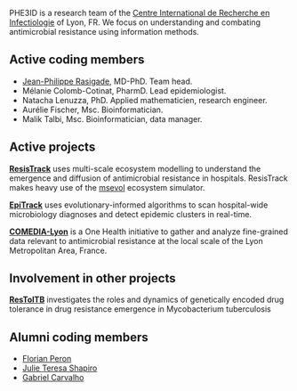 PHE3ID is a research team of the [Centre International de Recherche en Infectiologie](https://ciri.ens-lyon.fr/) of Lyon, FR. We focus on understanding and combating antimicrobial resistance using information methods.

## Active coding members

- [Jean-Philippe Rasigade](https://loop.frontiersin.org/people/358918/overview), MD-PhD. Team head.
- Mélanie Colomb-Cotinat, PharmD. Lead epidemiologist.
- Natacha Lenuzza, PhD. Applied mathematicien, research engineer.
- Aurélie Fischer, Msc. Bioinformatician.
- Malik Talbi, Msc. Bioinformatician, data manager.

## Active projects

[**ResisTrack**](https://anr.fr/en/funded-projects-and-impact/funded-projects/project/funded/project/b2d9d3668f92a3b9fbbf7866072501ef-44177f4d60/)
uses multi-scale ecosystem modelling to understand the emergence and diffusion of antimicrobial resistance in hospitals. ResisTrack makes heavy use of
the [msevol](https://github.com/rasigadelab/msevol) ecosystem simulator.

[**EpiTrack**](https://presse.bpifrance.fr/arpege-obtient-un-financement-public-de-pres-de-9-me-pour-combattre-lantibioresistance) 
uses evolutionary-informed algorithms to scan hospital-wide microbiology diagnoses and detect epidemic clusters in real-time.

[**COMEDIA-Lyon**](https://www.shape-med-lyon.fr/projets-structurants-vague-1/comedia-lyon/) is a One Health initiative to gather and analyze fine-grained
data relevant to antimicrobial resistance at the local scale of the Lyon Metropolitan Area, France.

## Involvement in other projects

[**ResTolTB**](https://anr.fr/Project-ANR-22-CE15-0027) investigates the roles and dynamics of genetically encoded drug tolerance in drug resistance emergence in Mycobacterium tuberculosis

## Alumni coding members

- [Florian Peron](https://fr.linkedin.com/in/florianprn)
- [Julie Teresa Shapiro](https://www.jtshapiro.com/)
- [Gabriel Carvalho](https://fr.linkedin.com/in/gabriel-carvalho-phd-5089344b)

<!--

**Here are some ideas to get you started:**

🙋‍♀️ A short introduction - what is your organization all about?
🌈 Contribution guidelines - how can the community get involved?
👩‍💻 Useful resources - where can the community find your docs? Is there anything else the community should know?
🍿 Fun facts - what does your team eat for breakfast?
🧙 Remember, you can do mighty things with the power of [Markdown](https://docs.github.com/github/writing-on-github/getting-started-with-writing-and-formatting-on-github/basic-writing-and-formatting-syntax)
-->
